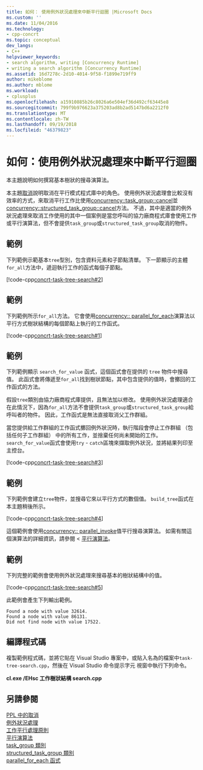 ```yaml
---
title: 如何： 使用例外狀況處理來中斷平行迴圈 |Microsoft Docs
ms.custom: ''
ms.date: 11/04/2016
ms.technology:
- cpp-concrt
ms.topic: conceptual
dev_langs:
- C++
helpviewer_keywords:
- search algorithm, writing [Concurrency Runtime]
- writing a search algorithm [Concurrency Runtime]
ms.assetid: 16d7278c-2d10-4014-9f58-f1899e719ff9
author: mikeblome
ms.author: mblome
ms.workload:
- cplusplus
ms.openlocfilehash: a15910885b26c8026a6e504ef36d492cf63445e8
ms.sourcegitcommit: 799f9b976623a375203ad8b2ad5147bd6a2212f0
ms.translationtype: MT
ms.contentlocale: zh-TW
ms.lasthandoff: 09/19/2018
ms.locfileid: "46379823"
---
```

# <a name="how-to-use-exception-handling-to-break-from-a-parallel-loop"></a>如何：使用例外狀況處理來中斷平行迴圈

本主題說明如何撰寫基本樹狀的搜尋演算法。

本主題[取消](cancellation-in-the-ppl.md)說明取消在平行模式程式庫中的角色。 使用例外狀況處理會比較沒有效率的方式，來取消平行工作比使用[concurrency::task_group::cancel](reference/task-group-class.md#cancel)並[concurrency::structured_task_group::cancel](reference/structured-task-group-class.md#cancel)方法。 不過，其中是適當的例外狀況處理來取消工作使用的其中一個案例是當您呼叫的協力廠商程式庫會使用工作或平行演算法，但不會提供`task_group`或`structured_task_group`取消的物件。

## <a name="example"></a>範例

下列範例示範基本`tree`型別，包含資料元素和子節點清單。 下一節顯示的主體`for_all`方法中，遞迴執行工作的函式每個子節點。

[!code-cpp[concrt-task-tree-search#2](../../parallel/concrt/codesnippet/cpp/how-to-use-exception-handling-to-break-from-a-parallel-loop_1.cpp)]

## <a name="example"></a>範例

下列範例所示`for_all`方法。 它會使用[concurrency:: parallel_for_each](reference/concurrency-namespace-functions.md#parallel_for_each)演算法以平行方式樹狀結構的每個節點上執行的工作函式。

[!code-cpp[concrt-task-tree-search#1](../../parallel/concrt/codesnippet/cpp/how-to-use-exception-handling-to-break-from-a-parallel-loop_2.cpp)]

## <a name="example"></a>範例

下列範例顯示 `search_for_value` 函式，這個函式會在提供的 `tree` 物件中搜尋值。 此函式會將傳遞至`for_all`找到樹狀節點，其中包含提供的值時，會擲回的工作函式的方法。

假設`tree`類別由協力廠商程式庫提供，且無法加以修改。 使用例外狀況處理適合在此情況下，因為`for_all`方法不會提供`task_group`或`structured_task_group`給呼叫者的物件。 因此，工作函式是無法直接取消父工作群組。

當您提供給工作群組的工作函式擲回例外狀況時，執行階段會停止工作群組 （包括任何子工作群組） 中的所有工作，並捨棄任何尚未開始的工作。 `search_for_value`函式會使用`try` - `catch`區塊來擷取例外狀況，並將結果列印至主控台。

[!code-cpp[concrt-task-tree-search#3](../../parallel/concrt/codesnippet/cpp/how-to-use-exception-handling-to-break-from-a-parallel-loop_3.cpp)]

## <a name="example"></a>範例

下列範例會建立`tree`物件，並搜尋它來以平行方式的數個值。 `build_tree`函式在本主題稍後所示。

[!code-cpp[concrt-task-tree-search#4](../../parallel/concrt/codesnippet/cpp/how-to-use-exception-handling-to-break-from-a-parallel-loop_4.cpp)]

這個範例會使用[concurrency:: parallel_invoke](reference/concurrency-namespace-functions.md#parallel_invoke)值平行搜尋演算法。 如需有關這個演算法的詳細資訊，請參閱 <<c0> [ 平行演算法](../../parallel/concrt/parallel-algorithms.md)。

## <a name="example"></a>範例

下列完整的範例會使用例外狀況處理來搜尋基本的樹狀結構中的值。

[!code-cpp[concrt-task-tree-search#5](../../parallel/concrt/codesnippet/cpp/how-to-use-exception-handling-to-break-from-a-parallel-loop_5.cpp)]

此範例會產生下列輸出範例。

```Output
Found a node with value 32614.
Found a node with value 86131.
Did not find node with value 17522.
```

## <a name="compiling-the-code"></a>編譯程式碼

複製範例程式碼，並將它貼在 Visual Studio 專案中，或貼入名為的檔案中`task-tree-search.cpp`，然後在 Visual Studio 命令提示字元 視窗中執行下列命令。

**cl.exe /EHsc 工作樹狀結構 search.cpp**

## <a name="see-also"></a>另請參閱

[PPL 中的取消](cancellation-in-the-ppl.md)<br/>
[例外狀況處理](../../parallel/concrt/exception-handling-in-the-concurrency-runtime.md)<br/>
[工作平行處理原則](../../parallel/concrt/task-parallelism-concurrency-runtime.md)<br/>
[平行演算法](../../parallel/concrt/parallel-algorithms.md)<br/>
[task_group 類別](reference/task-group-class.md)<br/>
[structured_task_group 類別](../../parallel/concrt/reference/structured-task-group-class.md)<br/>
[parallel_for_each 函式](reference/concurrency-namespace-functions.md#parallel_for_each)

